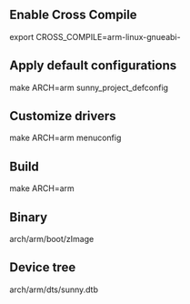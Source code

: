 ## Enable Cross Compile

export CROSS_COMPILE=arm-linux-gnueabi-

## Apply default configurations

make ARCH=arm sunny_project_defconfig

## Customize drivers

make ARCH=arm menuconfig

## Build

make ARCH=arm

## Binary

arch/arm/boot/zImage

## Device tree

arch/arm/dts/sunny.dtb
